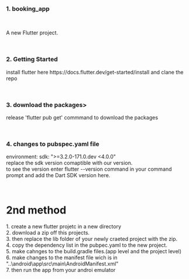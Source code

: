 <h3>1. booking_app</h3>
<br>
<p>A new Flutter project.</p>
<br>
<h3>2. Getting Started</h3>
<p>install flutter here https://docs.flutter.dev/get-started/install and clane the repo</p>
<br>
<h3>3. download the packages></h3>
<p>release 'flutter pub get' commmand to download the packages</p>
<br>
<h3>4. changes to pubspec.yaml file</h3>
<p>  environment:
  sdk: ">=3.2.0-171.0.dev <4.0.0"
     <br>
  replace the sdk version comaptible with our version. 
     <br>
  to see the version enter flutter --version command in your command prompt and add the Dart SDK version here.</p>
<br>
<h1>2nd method</h1>
<p>
1. create a new flutter projetc in a new directory
   <br>
2. download a zip off this projects.
   <br>
3. then replace the lib folder of your newly craeted project with the zip.
   <br>
4. copy the dependency list in the pubpec.yaml to the new project.
   <br>
5. make cahnges to the build.gradle files.(app level and the project level)
   <br>
6. make changes to the manifest file wich is in "..\android\app\src\main\AndroidManifest.xml"
   <br>
7. then run the app from your androi emulator
   <br>
</p>



   








 
